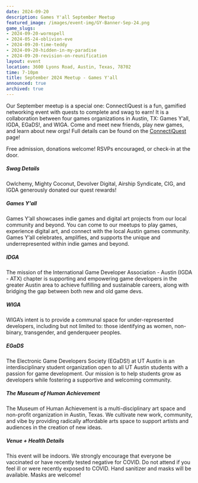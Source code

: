 ```yaml
---
date: 2024-09-20
description: Games Y'all September Meetup
featured_image: /images/event-img/GY-Banner-Sep-24.png
game_slugs:
- 2024-09-20-wormspell
- 2024-05-24-oblivion-eve
- 2024-09-20-time-teddy
- 2024-09-20-hidden-in-my-paradise
- 2024-09-20-revision-on-reunification
layout: event
location: 3600 Lyons Road, Austin, Texas, 78702
time: 7-10pm
title: September 2024 Meetup - Games Y'all
announced: true
archived: true
---
```



Our September meetup is a special one: ConnectiQuest is a fun, gamified networking event with quests to complete and swag to earn! It is a collaboration between four games organizations in Austin, TX: Games Y’all, IGDA, EGaDS!, and WIGA. Come and meet new friends, play new games, and learn about new orgs! Full details can be found on the [ConnectiQuest](/connectiquest) page!
  
Free admission, donations welcome! RSVPs encouraged, or check-in at the door.

##### Swag Details

Owlchemy, Mighty Coconut, Devolver Digital, Airship Syndicate, CIG, and IGDA generously donated our quest rewards!

##### Games Y'all

Games Y’all showcases indie games and digital art projects from our local community and beyond. You can come to our meetups to play games, experience digital art, and connect with the local Austin games community. Games Y’all celebrates, amplifies, and supports the unique and underrepresented within indie games and beyond.

##### IDGA

The mission of the International Game Developer Association - Austin (IGDA - ATX) chapter is supporting and empowering game developers in the greater Austin area to achieve fulfilling and sustainable careers, along with bridging the gap between both new and old game devs.

##### WIGA

WIGA’s intent is to provide a communal space for under-represented developers, including but not limited to: those identifying as women, non-binary, transgender, and genderqueer peoples.

##### EGaDS

The Electronic Game Developers Society (EGaDS!) at UT Austin is an interdisciplinary student organization open to all UT Austin students with a passion for game development. Our mission is to help students grow as developers while fostering a supportive and welcoming community.

##### The Museum of Human Achievement

The Museum of Human Achievement is a multi-disciplinary art space and non-profit organization in Austin, Texas. We cultivate new work, community, and vibe by providing radically affordable arts space to support artists and audiences in the creation of new ideas.

##### Venue + Health Details

This event will be indoors. We strongly encourage that everyone be vaccinated or have recently tested negative for COVID. Do not attend if you feel ill or were recently exposed to COVID. Hand sanitizer and masks will be available. Masks are welcome!
